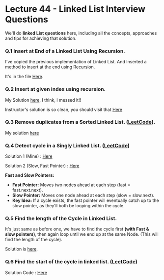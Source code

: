 # **Lecture 44 - Linked List Interview Questions**

We'll do **linked List questions** here, including all the concepts, approaches and tips for achieving that solution.

### Q.1 Insert at End of a Linked List Using Recursion.
I've copied the previous implementation of Linked List. And Inserted a method to insert at the end using Recursion.

It's in the file [Here](./Q1_2_Custom_LL.java#L233).

### Q.2 Insert at given index using recursion. 
My Solution [here](./Q1_2_Custom_LL.java#L265). I think, I messed it!!

Instructor's solution is so clean, you should visit that [Here](https://github.com/kunal-kushwaha/DSA-Bootcamp-Java/blob/325361dd2e9ab2d50bc7d2eeefada97d3d9db0d0/lectures/18-linkedlist/code/src/com/kunal/LL.java#L57)

### Q.3 Remove duplicates from a Sorted Linked List. ([LeetCode](https://leetcode.com/problems/remove-duplicates-from-sorted-list/)).

My solution [here](./Q3_RemoveDuplicates.java)

### Q.4 Detect cycle in a Singly Linked List. ([LeetCode](https://leetcode.com/problems/linked-list-cycle/))

Solution 1 (Mine) : [Here](./Q4_LinkedList_Cycle.java#L25)

Solution 2 (Slow, Fast Pointer) : [Here](./Q4_LinkedList_Cycle.java#L43)

**Fast and Slow Pointers:**

* **Fast Pointer:** Moves two nodes ahead at each step (fast = fast.next.next).
* **Slow Pointer:** Moves one node ahead at each step (slow = slow.next).
* **Key Idea:** If a cycle exists, the fast pointer will eventually catch up to the slow pointer, as they'll both be looping within the cycle.

### Q.5 Find the length of the Cycle in Linked List.

It's just same as before one, we have to find the cycle first **(with Fast & slow pointers)**, then again loop until we end up at the same Node. (This will find the length of the cycle).

Solution is [here](./Q5_LL_CycleLen.java).

### Q.6 Find the start of the cycle in linked list. ([LeetCode](https://leetcode.com/problems/linked-list-cycle-ii/))

Solution Code : [Here](./Q6_FindCycleStart.java)
